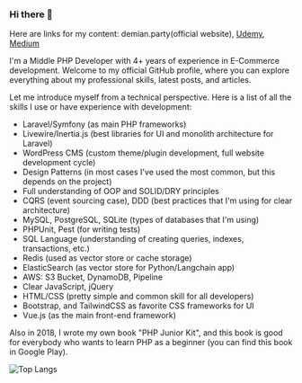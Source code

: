 ### Hi there 👋

Here are links for my content: demian.party(official website), [Udemy](https://www.udemy.com/user/demian-kostelny/), [Medium](https://medium.com/@demian.kostelny)

I'm a Middle PHP Developer with 4+ years of experience in E-Commerce development. Welcome to my official GitHub profile, where you can explore everything about my professional skills, latest posts, and articles.

Let me introduce myself from a technical perspective. Here is a list of all the skills I use or have experience with development:
- Laravel/Symfony (as main PHP frameworks)
- Livewire/Inertia.js (best libraries for UI and monolith architecture for Laravel)
- WordPress CMS (custom theme/plugin development, full website development cycle)
- Design Patterns (in most cases I've used the most common, but this depends on the project)
- Full understanding of OOP and SOLID/DRY principles
- CQRS (event sourcing case), DDD (best practices that I'm using for clear architecture)
- MySQL, PostgreSQL, SQLite (types of databases that I'm using)
- PHPUnit, Pest (for writing tests)
- SQL Language (understanding of creating queries, indexes, transactions, etc.)
- Redis (used as vector store or cache storage)
- ElasticSearch (as vector store for Python/Langchain app)
- AWS: S3 Bucket, DynamoDB, Pipeline
- Clear JavaScript, jQuery
- HTML/CSS (pretty simple and common skill for all developers)
- Bootstrap, and TailwindCSS as favorite CSS frameworks for UI
- Vue.js (as the main front-end framework)

Also in 2018, I wrote my own book "PHP Junior Kit", and this book is good for everybody who wants to learn PHP as a beginner (you can find this book in Google Play).

![Top Langs](https://github-readme-stats.vercel.app/api/top-langs/?username=DemianKost&layout=compact)

<!--
**DemianKost/DemianKost** is a ✨ _special_ ✨ repository because its `README.md` (this file) appears on your GitHub profile.

Here are some ideas to get you started:

- 🔭 I’m currently working on ...
- 🌱 I’m currently learning ...
- 👯 I’m looking to collaborate on ...
- 🤔 I’m looking for help with ...
- 💬 Ask me about ...
- 📫 How to reach me: ...
- 😄 Pronouns: ...
- ⚡ Fun fact: ...
-->
